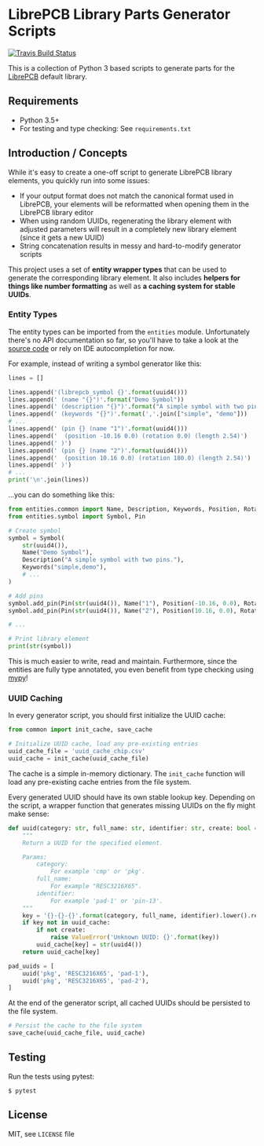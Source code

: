 # LibrePCB Library Parts Generator Scripts

[![Travis Build Status](https://travis-ci.org/LibrePCB/librepcb-parts-generator.svg?branch=master)](https://travis-ci.org/LibrePCB/librepcb-parts-generator)

This is a collection of Python 3 based scripts to generate parts for the
[LibrePCB](https://librepcb.org) default library.


## Requirements

- Python 3.5+
- For testing and type checking: See `requirements.txt`


## Introduction / Concepts

While it's easy to create a one-off script to generate LibrePCB library
elements, you quickly run into some issues: 

- If your output format does not match the canonical format used in LibrePCB,
  your elements will be reformatted when opening them in the LibrePCB library
  editor
- When using random UUIDs, regenerating the library element with adjusted
  parameters will result in a completely new library element (since it gets a
  new UUID)
- String concatenation results in messy and hard-to-modify generator scripts

This project uses a set of **entity wrapper types** that can be used to
generate the corresponding library element. It also includes **helpers for
things like number formatting** as well as **a caching system for stable
UUIDs**.

### Entity Types

The entity types can be imported from the `entities` module. Unfortunately
there's no API documentation so far, so you'll have to take a look at the
[source code](https://github.com/LibrePCB/librepcb-parts-generator/tree/master/entities)
or rely on IDE autocompletion for now.

For example, instead of writing a symbol generator like this:

```python
lines = []

lines.append('(librepcb_symbol {}'.format(uuid4()))
lines.append(' (name "{}")'.format("Demo Symbol"))
lines.append(' (description "{}")'.format("A simple symbol with two pins."))
lines.append(' (keywords "{}")'.format(','.join(["simple", "demo"]))
# ...
lines.append(' (pin {} (name "1")'.format(uuid4()))
lines.append('  (position -10.16 0.0) (rotation 0.0) (length 2.54)')
lines.append(' )')
lines.append(' (pin {} (name "2")'.format(uuid4()))
lines.append('  (position 10.16 0.0) (rotation 180.0) (length 2.54)')
lines.append(' )')
# ...
print('\n'.join(lines))
```

...you can do something like this:

```python
from entities.common import Name, Description, Keywords, Position, Rotation, Length
from entities.symbol import Symbol, Pin

# Create symbol
symbol = Symbol(
    str(uuid4()),
    Name("Demo Symbol"),
    Description("A simple symbol with two pins."),
    Keywords("simple,demo"),
    # ...
)

# Add pins
symbol.add_pin(Pin(str(uuid4()), Name("1"), Position(-10.16, 0.0), Rotation(0.0), Length(2.54)))
symbol.add_pin(Pin(str(uuid4()), Name("2"), Position(10.16, 0.0), Rotation(180.0), Length(2.54)))

# ...

# Print library element
print(str(symbol))
```

This is much easier to write, read and maintain. Furthermore, since the
entities are fully type annotated, you even benefit from type checking using
[mypy](http://mypy-lang.org/)!

### UUID Caching

In every generator script, you should first initialize the UUID cache:

```python
from common import init_cache, save_cache

# Initialize UUID cache, load any pre-existing entries
uuid_cache_file = 'uuid_cache_chip.csv'
uuid_cache = init_cache(uuid_cache_file)
```

The cache is a simple in-memory dictionary. The `init_cache` function will load
any pre-existing cache entries from the file system.

Every generated UUID should have its own stable lookup key. Depending on the
script, a wrapper function that generates missing UUIDs on the fly might make
sense:

```python
def uuid(category: str, full_name: str, identifier: str, create: bool = True) -> str:
    """
    Return a UUID for the specified element.

    Params:
        category:
            For example 'cmp' or 'pkg'.
        full_name:
            For example "RESC3216X65".
        identifier:
            For example 'pad-1' or 'pin-13'.
    """
    key = '{}-{}-{}'.format(category, full_name, identifier).lower().replace(' ', '~')
    if key not in uuid_cache:
        if not create:
            raise ValueError('Unknown UUID: {}'.format(key))
        uuid_cache[key] = str(uuid4())
    return uuid_cache[key]

pad_uuids = [
    uuid('pkg', 'RESC3216X65', 'pad-1'),
    uuid('pkg', 'RESC3216X65', 'pad-2'),
]
```

At the end of the generator script, all cached UUIDs should be persisted to the
file system.

```python
# Persist the cache to the file system
save_cache(uuid_cache_file, uuid_cache)
```


## Testing

Run the tests using pytest:

    $ pytest


## License

MIT, see `LICENSE` file
